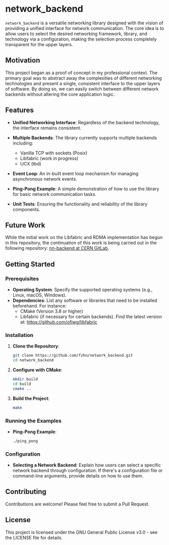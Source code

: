 # network_backend

`network_backend` is a versatile networking library designed with the vision of providing a unified interface for network communication. The core idea is to allow users to select the desired networking framework, library, and technology via a configuration, making the selection process completely transparent for the upper layers.

## Motivation

This project began as a proof of concept in my professional context. The primary goal was to abstract away the complexities of different networking technologies and present a single, consistent interface to the upper layers of software. By doing so, we can easily switch between different network backends without altering the core application logic.

## Features

- **Unified Networking Interface**: Regardless of the backend technology, the interface remains consistent.
  
- **Multiple Backends**: The library currently supports multiple backends including:
  - Vanilla TCP with sockets (Posix)
  - Libfabric (work in progress)
  - UCX (tbd)
  
- **Event Loop**: An in-built event loop mechanism for managing asynchronous network events.

- **Ping-Pong Example**: A simple demonstration of how to use the library for basic network communication tasks.

- **Unit Tests**: Ensuring the functionality and reliability of the library components.

## Future Work

While the initial work on the Libfabric and RDMA implementation has begun in this repository, the continuation of this work is being carried out in the following repository: [nn-backend at CERN GitLab](https://gitlab.cern.ch/atlas-tdaq-felix/nn-backend).

## Getting Started

### Prerequisites

- **Operating System**: Specify the supported operating systems (e.g., Linux, macOS, Windows).
- **Dependencies**: List any software or libraries that need to be installed beforehand. For instance:
  - CMake (Version 3.8 or higher)
  - Libfabric (if necessary for certain backends). Find the latest version at: https://github.com/ofiwg/libfabric

### Installation

1. **Clone the Repository**:
   ```bash
   git clone https://github.com/fzhn/network_backend.git
   cd network_backend
   ```

2. **Configure with CMake**:
   ```bash
   mkdir build
   cd build
   cmake ..
   ```

3. **Build the Project**:
   ```bash
   make
   ```

### Running the Examples

- **Ping-Pong Example**:
  ```bash
  ./ping_pong
  ```

### Configuration

- **Selecting a Network Backend**: Explain how users can select a specific network backend through configuration. If there's a configuration file or command-line arguments, provide details on how to use them.

## Contributing

Contributions are welcome! Please feel free to submit a Pull Request.

## License

This project is licensed under the GNU General Public License v3.0 - see the LICENSE file for details.